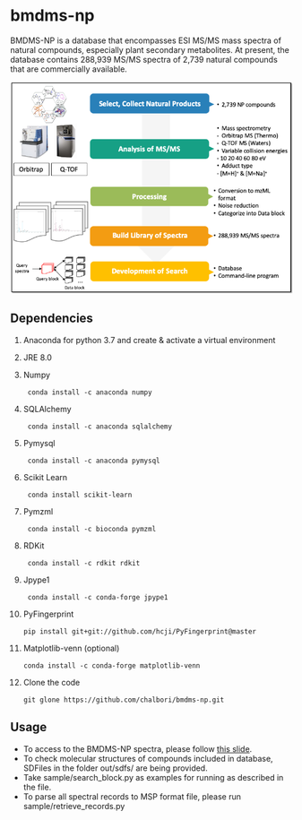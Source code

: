 # bmdms-np
BMDMS-NP is a database that encompasses ESI MS/MS mass spectra of natural compounds, especially plant secondary metabolites. At present, the database contains 288,939 MS/MS spectra of 2,739 natural compounds that are commercially available.

![graphical_abstract](./Graphical_abstract.png)

## Dependencies
1. Anaconda for python 3.7 and create & activate a virtual environment

2. JRE 8.0

3. Numpy
		
		conda install -c anaconda numpy
4. SQLAlchemy

		conda install -c anaconda sqlalchemy	
5. Pymysql

		conda install -c anaconda pymysql
6. Scikit Learn

		conda install scikit-learn
7. Pymzml

		conda install -c bioconda pymzml
8. RDKit

		conda install -c rdkit rdkit
9. Jpype1
		
		conda install -c conda-forge jpype1
10. PyFingerprint

		pip install git+git://github.com/hcji/PyFingerprint@master

11. Matplotlib-venn (optional)

		conda install -c conda-forge matplotlib-venn

12. Clone the code

		git glone https://github.com/chalbori/bmdms-np.git
  
## Usage
* To access to the BMDMS-NP spectra, please follow [this slide](https://docs.google.com/presentation/d/1jPH4rGeg08fuEK8W6AbLWAlg6b4ji_AtdHh7XH9yrio/edit?usp=sharing).
* To check molecular structures of compounds included in database, SDFiles in the folder out/sdfs/ are being provided.
* Take sample/search_block.py as examples for running as described in the file.
* To parse all spectral records to MSP format file, please run sample/retrieve_records.py


